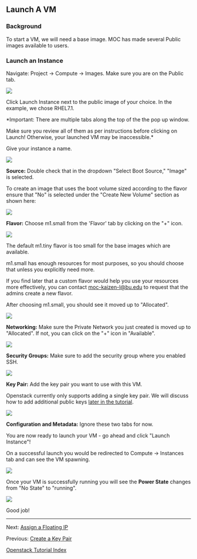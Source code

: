 ## Launch A VM

### Background
To start a VM, we will need a base image.  MOC has made several Public images available to users. 

### Launch an Instance
Navigate: Project -> Compute -> Images.  Make sure you are on the Public tab.

![](../_static/img/base_images_public.png)

Click Launch Instance next to the public image of your choice.  In the example, we chose RHEL7.1.  

*Important: There are multiple tabs along the top of the the pop up window.

Make sure you review all of them as per instructions before clicking on Launch!  Otherwise, your launched VM may be inaccessible.*

Give your instance a name.

![](../_static/img/launch_details.png)

**Source:** Double check that in the dropdown "Select Boot Source," "Image" is selected.

To create an image that uses the boot volume sized according to the flavor ensure that "No" is selected under the "Create New Volume" section as shown here:

![](../_static/img/launch_source.png)

**Flavor:** Choose m1.small from the 'Flavor' tab by clicking on the "+" icon.
 
![](../_static/img/launch_flavor_01.png)

The default m1.tiny flavor is too small for the base images which are available.

m1.small has enough resources for most purposes, so you should choose that unless you explicitly need more.  

If you find later that a custom flavor would help you use your resources more effectively, 
you can contact moc-kaizen-l@bu.edu to request that the admins create a new flavor.

After choosing m1.small, you should see it moved up to "Allocated".

![](../_static/img/launch_flavor_02.png)

**Networking:** Make sure the Private Network you just created is moved up to "Allocated". If not, you can click on the "+" icon in "Available".

![](../_static/img/launch_networks.png)

**Security Groups:** Make sure to add the security group where you enabled SSH.

![](../_static/img/launch_security.png)

**Key Pair:** Add the key pair you want to use with this VM.

Openstack currently only supports adding a single key pair. 
We will discuss how to add additional public keys [later in the tutorial](SSH-to-Cloud-VM.html#more-ssh-keys).

![](../_static/img/launch_key.png)

**Configuration and Metadata:** Ignore these two tabs for now.

You are now ready to launch your VM - go ahead and click "Launch Instance"!

On a successful launch you would be redirected to Compute -> Instances tab and can see the VM spawning.  

![](../_static/img/launch_spawning.png)

Once your VM is successfully running you will see the **Power State** changes from "No State" to "running".  

![](../_static/img/launch_running.png)

Good job!

---

Next: [Assign a Floating IP](Assign-a-Floating-IP.html)

Previous: [Create a Key Pair](Create-a-Key-Pair.html)

[Openstack Tutorial Index](OpenStack-Tutorial-Index.html)
